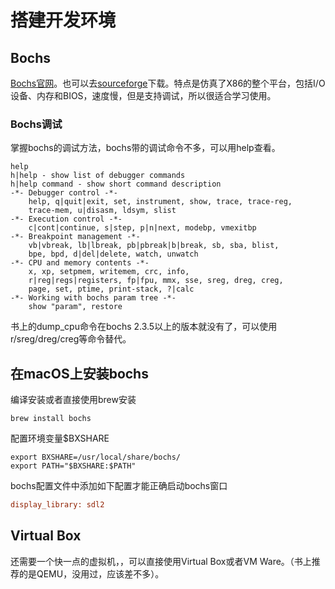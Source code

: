 # 搭建开发环境

## Bochs

[Bochs官网](https://bochs.sourceforge.io/)。也可以去[sourceforge]((https://sourceforge.net/projects/bochs/))下载。特点是仿真了X86的整个平台，包括I/O设备、内存和BIOS，速度慢，但是支持调试，所以很适合学习使用。


### Bochs调试

掌握bochs的调试方法，bochs带的调试命令不多，可以用help查看。

```text
help
h|help - show list of debugger commands
h|help command - show short command description
-*- Debugger control -*-
    help, q|quit|exit, set, instrument, show, trace, trace-reg,
    trace-mem, u|disasm, ldsym, slist
-*- Execution control -*-
    c|cont|continue, s|step, p|n|next, modebp, vmexitbp
-*- Breakpoint management -*-
    vb|vbreak, lb|lbreak, pb|pbreak|b|break, sb, sba, blist,
    bpe, bpd, d|del|delete, watch, unwatch
-*- CPU and memory contents -*-
    x, xp, setpmem, writemem, crc, info,
    r|reg|regs|registers, fp|fpu, mmx, sse, sreg, dreg, creg,
    page, set, ptime, print-stack, ?|calc
-*- Working with bochs param tree -*-
    show "param", restore
```

书上的dump_cpu命令在bochs 2.3.5以上的版本就没有了，可以使用r/sreg/dreg/creg等命令替代。

## 在macOS上安装bochs

编译安装或者直接使用brew安装

```shell
brew install bochs
```

配置环境变量$BXSHARE

```shell
export BXSHARE=/usr/local/share/bochs/
export PATH="$BXSHARE:$PATH"
```

bochs配置文件中添加如下配置才能正确启动bochs窗口

```ini
display_library: sdl2
```


## Virtual Box

还需要一个快一点的虚拟机，，可以直接使用Virtual Box或者VM Ware。（书上推荐的是QEMU，没用过，应该差不多）。